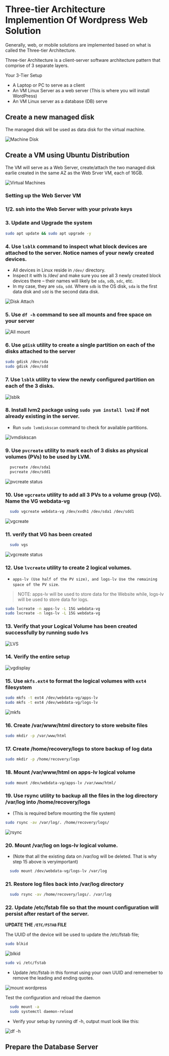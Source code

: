 # Three-tier Architecture Implemention Of Wordpress Web Solution

Generally, web, or mobile solutions are implemented based on what is called the Three-tier Architecture.

Three-tier Architecture is a client-server software architecture pattern that comprise of 3 separate layers.

Your 3-Tier Setup

- A Laptop or PC to serve as a client
- An VM Linux Server as a web server (This is where you will install WordPress)
- An VM Linux server as a database (DB) serve

## Create a new managed disk

The managed disk will be used as data disk for the virtual machine.

![Machine Disk](./images/managed-disk.png)

## Create a VM using Ubuntu Distribution

The VM will serve as a Web Server, create/attach the two managed disk earlie created in the same AZ as the Web Srver VM, each of 16GB.

![Virtual Machines](./Images/vm.png)

### Setting up the Web Server VM

### 1/2. ssh into the Web Server with your private keys

### 3. Update and Upgrade the system

```bash
sudo apt update && sudo apt upgrade -y
```
### 4. Use `lsblk` command to inspect what block devices are attached to the server. Notice names of your newly created devices. 

- All devices in Linux reside in `/dev/` directory. 
- Inspect it with ls /dev/ and make sure you see all 3 newly created block devices there – their names will likely be `sda`, `sdb`, `sdc`, etc. 
- In my case, they are `sda`,  `sdd`. Where `sdb` is the OS disk, `sda` is the first data disk and `sdd` is the second data disk.


![Disk Attach](./Images/os-data-disk.png)

### 5. Use `df -h` command to see all mounts and free space on your server

![All mount](./Images/df-h.png)

### 6. Use `gdisk` utility to create a single partition on each of the disks attached to the server

```bash
sudo gdisk /dev/sda
sudo gdisk /dev/sdd
```

### 7. Use `lsblk` utility to view the newly configured partition on each of the 3 disks.

![lsblk](./Images/disk-partitioned.png)


### 8. Install lvm2 package using `sudo yum install lvm2` if not already existing in the server. 

- Run `sudo lvmdiskscan` command to check for available partitions.

![lvmdiskscan](./Images/lvmdiskscan.png)

### 9. Use `pvcreate` utility to mark each of 3 disks as physical volumes (PVs) to be used by LVM.

```bash
  pvcreate /dev/sda1
  pvcreate /dev/sdd1
```

![pvcreate status](./Images/pvcreate.png)

### 10. Use `vgcreate` utility to add all 3 PVs to a volume group (VG). Name the VG **webdata-vg**

```bash
  sudo vgcreate webdata-vg /dev/xvdh1 /dev/sda1 /dev/sdd1
```

![vgcreate](./Images/vgcreate.png)


### 11. verify that VG has been created 

```bash
  sudo vgs
```

![vgcreate status](./Images/vgs.png)


### 12. Use `lvcreate` utility to create 2 logical volumes. 

- `apps-lv (Use half of the PV size), and logs-lv Use the remaining space of the PV size`. 

> NOTE: apps-lv will be used to store data for the Website while, logs-lv will be used to store data for logs.

```bash
sudo lvcreate -n apps-lv -L 15G webdata-vg
sudo lvcreate -n logs-lv -L 15G webdata-vg
```

### 13. Verify that your Logical Volume has been created successfully by running sudo lvs

![LVS](./Images/lvcreate.png)


### 14. Verify the entire setup

![vgdisplay](./Images/vgdisplay.png)

### 15. Use `mkfs.ext4` to format the logical volumes with `ext4` filesystem

```bash
sudo mkfs -t ext4 /dev/webdata-vg/apps-lv
sudo mkfs -t ext4 /dev/webdata-vg/logs-lv
```

![mkfs](./Images/mkf.png)

### 16. Create /var/www/html directory to store website files

```bash
sudo mkdir -p /var/www/html
```

### 17. Create /home/recovery/logs to store backup of log data

```bash
sudo mkdir -p /home/recovery/logs
```

### 18. Mount /var/www/html on apps-lv logical volume


```bash 
sudo mount /dev/webdata-vg/apps-lv /var/www/html/
```

### 19. Use rsync utility to backup all the files in the log directory /var/log into /home/recovery/logs 
- (This is required before mounting the file system)


```bash
sudo rsync -av /var/log/. /home/recovery/logs/
```


![rsync](./Images/rsync.png)


### 20. Mount /var/log on logs-lv logical volume. 
- (Note that all the existing data on /var/log will be deleted. That is why step 15 above is veryimportant)


```bash
  sudo mount /dev/webdata-vg/logs-lv /var/log
```


### 21. Restore log files back into /var/log directory


```bash
  sudo rsync -av /home/recovery/logs/. /var/log
```


### 22. Update /etc/fstab file so that the mount configuration will persist after restart of the server.


**UPDATE THE `/ETC/FSTAB` FILE**


The UUID of the device will be used to update the /etc/fstab file;


```bash
sudo blkid
```


![blkid](./Images/bklid.png)


```bash
sudo vi /etc/fstab
```

- Update /etc/fstab in this format using your own UUID and rememeber to remove the leading and ending quotes.


![mount wordpress](./Images/update-etc-fstab.png)


Test the configuration and reload the daemon

```bash
  sudo mount -a
  sudo systemctl daemon-reload
```

- Verify your setup by running df -h, output must look like this:

![df -h](./Images/dh-f-reload.png)


## Prepare the Database Server
